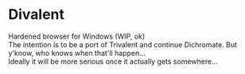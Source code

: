 # Divalent
Hardened browser for Windows (WIP, ok)
\
The intention is to be a port of Trivalent and continue Dichromate. But y'know, who knows when that'll happen...
\
Ideally it will be more serious once it actually gets somewhere...

